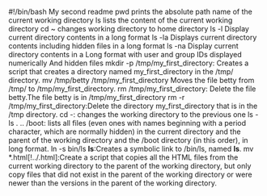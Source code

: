 #!/bin/bash
My second readme
pwd prints the absolute path name of the current working directory
ls lists the content of the current working directory
cd ~ changes working directory to home directory
ls -l Display current directory contents in a long format
ls -la Displays current directory contents including hidden files in a long format
ls -na Display current directory contents in a Long format with user and group IDs displayed numerically And hidden files
mkdir -p /tmp/my_first_directory: Creates a script that creates a directory named my_first_directory in the /tmp/ directory.
mv /tmp/betty /tmp/my_first_directory Moves the file betty from /tmp/ to /tmp/my_first_directory.
rm /tmp/my_first_directory: Delete the file betty.The file betty is in /tmp/my_first_directory
rm -r /tmp/my_first_directory:Delete the directory my_first_directory that is in the /tmp directory.
cd -: changes the working directory to the previous one
ls -ls . .. /boot: lists all files (even ones with names beginning with a period character, which are normally hidden) in the current directory and the parent of the working directory and the /boot directory (in this order), in long format.
ln -s bin/ls __ls__:Creates a symbolic link to /bin/ls, named __ls__.
mv *.html[!../.html]:Create a script that copies all the HTML files from the current working directory to the parent of the working directory, but only copy files that did not exist in the parent of the working directory or were newer than the versions in the parent of the working directory. 

